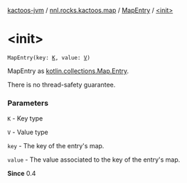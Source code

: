 [kactoos-jvm](../../index.md) / [nnl.rocks.kactoos.map](../index.md) / [MapEntry](index.md) / [&lt;init&gt;](./-init-.md)

# &lt;init&gt;

`MapEntry(key: `[`K`](index.md#K)`, value: `[`V`](index.md#V)`)`

MapEntry as [kotlin.collections.Map.Entry](https://kotlinlang.org/api/latest/jvm/stdlib/kotlin.collections/-map/-entry/index.html).

There is no thread-safety guarantee.

### Parameters

`K` - Key type

`V` - Value type

`key` - The key of the entry's map.

`value` - The value associated to the key of the entry's map.

**Since**
0.4

